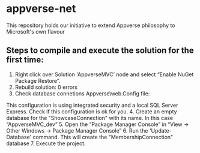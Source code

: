 appverse-net
============

This repository holds our initiative to extend Appverse philosophy to Microsoft's own flavour



Steps to compile and execute the solution for the first time:
------------------------------------------------------------

1. Right click over Solution 'AppverseMVC’ node and select “Enable NuGet Package Restore”.
2. Rebuild solution: 0 errors
3. Check database connetions Appverse\web.Config file:
    <add name="ShowcaseConnection" connectionString="Data Source=.\sqlexpress;Initial Catalog=AppverseMVC_dev;Integrated Security=True" providerName="System.Data.SqlClient" />
    <add name="MembershipConnection" connectionString="Data Source=.\sqlexpress;Initial Catalog=Appverse_users_dev;Integrated Security=True" providerName="System.Data.SqlClient" />

This configuration is using integrated security and a local SQL Server Express. Check if this configuration is ok for you. 
4. Create an empty database for the "ShowcaseConnection" with its name. In this case “AppverseMVC_dev”
5. Open the “Package Manager Console” in “View -> Other Windows -> Package Manager Console”
6. Run the 'Update-Database' command. This will create the "MembershipConnection" database
7. Execute the project.

